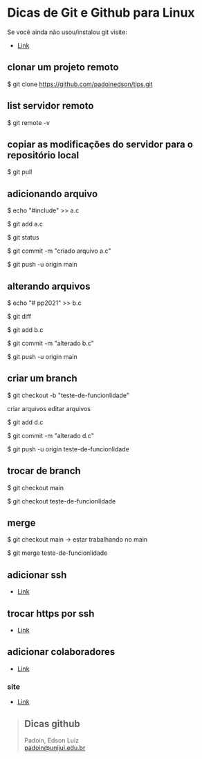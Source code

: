 # Dicas de Git e Github para Linux


Se você ainda não usou/instalou git visite:
* [Link](https://github.com/padoinedson/tips/blob/main/git.md)




## clonar um projeto remoto

$ git clone https://github.com/padoinedson/tips.git




## list servidor remoto

$ git remote -v




## copiar as modificações do servidor para o repositório local

$ git pull




## adicionando arquivo
 
$ echo "#include" >> a.c

$ git add a.c 

$ git status

$ git commit -m "criado arquivo a.c"

$ git push -u origin main




## alterando arquivos

 
$ echo "# pp2021" >> b.c

$ git diff

$ git add b.c 

$ git commit -m "alterado b.c"

$ git push -u origin main






## criar um branch


$ git checkout -b "teste-de-funcionlidade"

criar arquivos
editar arquivos

$ git add d.c 

$ git commit -m "alterado d.c"

$ git push -u origin teste-de-funcionlidade



## trocar de branch

$ git checkout main

$ git checkout teste-de-funcionlidade




## merge

$ git checkout main  -> estar trabalhando no main

$ git merge teste-de-funcionlidade









## adicionar ssh
* [Link](https://docs.github.com/pt/github/authenticating-to-github/connecting-to-github-with-ssh)



## trocar https por ssh
* [Link](https://docs.github.com/pt/github/getting-started-with-github/getting-started-with-git/managing-remote-repositories#switching-remote-urls-from-https-to-ssh)




## adicionar colaboradores
* [Link](https://docs.github.com/pt/github/setting-up-and-managing-your-github-user-account/managing-access-to-your-personal-repositories/inviting-collaborators-to-a-personal-repository)



### site 
* [Link](http://git-scm.com/)


> ## Dicas github
> Padoin, Edson Luiz  
> padoin@unijui.edu.br
